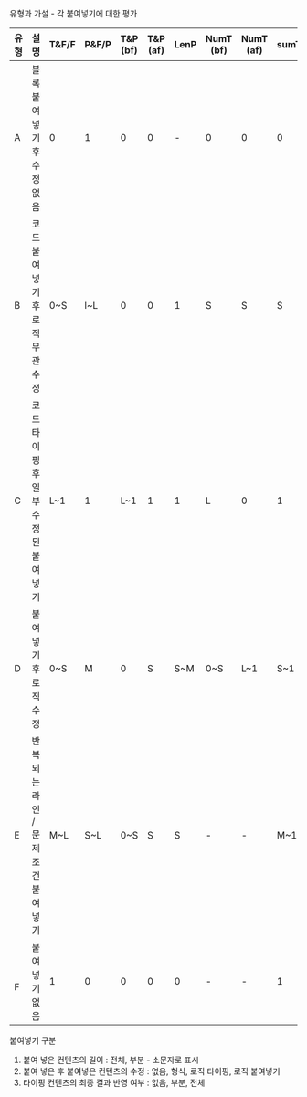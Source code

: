 유형과 가설 - 각 붙여넣기에 대한 평가

| 유형    | 설명                   | T&F/F | P&F/P | T&P<br>(bf) | T&P<br>(af) | LenP | NumT (bf) | NumT<br>(af) | sumT | IsLgT<br>(bf) | IsLgT<br>(af) |
| ----- | -------------------- | ----- | ----- | ----------- | ----------- | ---- | --------- | ------------ | ---- | ------------- | ------------- |
| A     | 블록 붙여넣기 후 수정없음       | 0     | 1     | 0           | 0           | -    | 0         | 0            | 0    | 0             | 0             |
| B     | 코드 붙여넣기 후 로직무관 수정    | 0~S   | l~L   | 0           | 0           | 1    | S         | S            | S    | 0             | 0             |
| C     | 코드 타이핑 후 일부 수정된 붙여넣기 | L~1   | 1     | L~1         | 1           | 1    | L         | 0            | 1    | 1             | 0             |
| D     | 붙여넣기 후 로직 수정         | 0~S   | M     | 0           | S           | S~M  | 0~S       | L~1          | S~1  | 1             | 1             |
| E     | 반복되는 라인 / 문제조건 붙여넣기  | M~L   | S~L   | 0~S         | S           | S    | -         | -            | M~1  | -             | 1             |
| <br>F | 붙여넣기 없음              | 1     | 0     | 0           | 0           | 0    | -         | -            | 1    | 1             | 1             |

붙여넣기 구분 
1. 붙여 넣은 컨텐츠의 길이 : 전체, 부분 - 소문자로 표시
2. 붙여 넣은 후 붙여넣은 컨텐츠의 수정 : 없음, 형식, 로직 타이핑, 로직 붙여넣기
3. 타이핑 컨텐츠의 최종 결과 반영 여부 : 없음, 부분, 전체